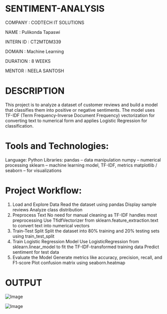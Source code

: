 # SENTIMENT-ANALYSIS

COMPANY : CODTECH IT SOLUTIONS

NAME : Pulikonda Tapaswi

INTERN ID : CT2MTDM339

DOMAIN : Machine Learning

DURATION : 8 WEEKS

MENTOR : NEELA SANTOSH

# DESCRIPTION

This project is to analyze a dataset of customer reviews and build a model that classifies them into positive or negative sentiments. The model uses TF-IDF (Term Frequency-Inverse Document Frequency) vectorization for converting text to numerical form and applies Logistic Regression for classification.

# Tools and Technologies:
Language: Python
Libraries:
pandas – data manipulation
numpy – numerical processing
sklearn – machine learning model, TF-IDF, metrics
matplotlib / seaborn – for visualizations

# Project Workflow:
1. Load and Explore Data
Read the dataset using pandas
Display sample reviews
Analyze class distribution
2. Preprocess Text
No need for manual cleaning as TF-IDF handles most preprocessing
Use TfidfVectorizer from sklearn.feature_extraction.text to convert text into numerical vectors
3. Train-Test Split
   Split the dataset into 80% training and 20% testing sets using train_test_split
4. Train Logistic Regression Model
Use LogisticRegression from sklearn.linear_model to fit the TF-IDF-transformed training data
Predict sentiment for test data
5. Evaluate the Model
Generate metrics like accuracy, precision, recall, and F1-score
Plot confusion matrix using seaborn.heatmap

# OUTPUT

![Image](https://github.com/user-attachments/assets/b3907feb-9a67-44c7-8433-bdca9553370e)

![Image](https://github.com/user-attachments/assets/081a9070-5d8e-4390-b9f7-a2a4d0dde442)
